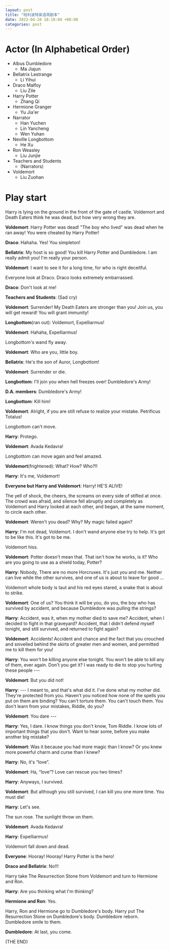 ```yaml
---
layout: post
title: "哈利波特英语周剧本"
date: 2023-04-28 18:18:04 +08:00
categories: post
---
```


# Actor (In Alphabetical Order)
- Albus Dumbledore
  - Ma Jiajun
- Bellatrix Lestrange
  - Li Yihui
- Draco Malfoy
  - Liu Zile
- Harry Potter
  - Zhang Qi
- Hermione Granger
  - Yu Jia'er
- Narrator
  - Han Yuchen
  - Lin Yancheng
  - Wen Yuhan
- Neville Longbottom
  - He Xu
- Ron Weasley
  - Liu Junjie
- Teachers and Students
  - (Narrators)
- Voldemort
  - Liu Zuohan

# Play start
Harry is lying on the ground in the front of the gate of castle. Voldemort and Death Eaters think he was dead, but how very wrong they are.

**Voldemort**: Harry Potter was dead! "The boy who lived" was dead when he ran away! You were cheated by Harry Potter!

**Draco**: Hahaha. Yes! You simpleton!

**Bellatrix**: My host is so good! You kill Harry Potter and Dumbledore. I am really admit you! I'm really your person.

**Voldemort**: I want to see it for a long time, for who is right deceitful.

Everyone look at Draco. Draco looks extremely embarrassed.

**Draco**: Don't look at me!

**Teachers and Students**: (Sad cry)

**Voldemort**: Surrender! My Death Eaters are stronger than you! Join us, you will get reward! You will grant immunity!

**Longbottom**(ran out): Voldemort, Expelliarmus!

**Voldemort**: Hahaha, Expelliarmus!

Longbottom's wand fly away.

**Voldemort**: Who are you, little boy.

**Bellatrix**: He's the son of Auror, Longbottom!

**Voldemort**: Surrender or die.

**Longbottom**: I'll join you when hell freezes over! Dumbledore's Army!

**D.A. members**: Dumbledore's Army!

**Longbottom**: Kill him!

**Voldemort**: Alright, if you are still refuse to realize your mistake. Petrificus Totalus!

Longbottom can't move.

**Harry**: Protego.

**Voldemort**: Avada Kedavra!

Longbottom can move again and feel amazed.

**Voldemort**(frightened): What? How? Who?!!

**Harry**: It's me, Voldemort!

**Everyone but Harry and Voldemort**: Harry! HE'S ALIVE!

The yell of shock, the cheers, the screams on every side of stifled at once. The crowd was afraid, and silence fell abruptly and completely as Voldemort and Harry looked at each other, and began, at the same moment, to circle each other.

**Voldemort**: Weren't you dead? Why? My magic failed again?

**Harry**: I'm not dead, Voldemort. I don't wand anyone else try to help. It's got to be like this. It's got to be me.

Voldemort hiss.

**Voldemort**: Potter doesn't mean that. That isn't how he works, is it? Who are you going to use as a shield today, Potter?

**Harry**: Nobody, There are no more Horcruxes. It's just you and me. Neither can live while the other survives, and one of us is about to leave for good ...

Voldemort whole body is taut and his red eyes stared, a snake that is about to strike.

**Voldemort**: One of us? You think it will be you, do you, the boy who has survived by accident, and because Dumbledore was pulling the strings?

**Harry**: Accident, was it, when my mother died to save me? Accident, when I decided to fight in that graveyard? Accident, that I didn't defend myself tonight, and still survived, and returned to fight again?

**Voldemort**: Accidents! Accident and chance and the fact that you crouched and snivelled behind the skirts of greater men and women, and permitted me to kill them for you!

**Harry**: You won't be killing anyone else tonight. You won't be able to kill any of them, ever again. Don't you get it? I was ready to die to stop you hurting these people ---

**Voldemort**: But you did not!

**Harry**: --- I meant to, and that's what did it. I've done what my mother did. They're protected from you. Haven't you noticed how none of the spells you put on them are binding? You can't torture them. You can't touch them. You don't learn from your mistakes, Riddle, do you?

**Voldemort**: You dare ---

**Harry**: Yes, I dare. I know things you don't know, Tom Riddle. I know lots of important things that you don't. Want to hear some, before you make another big mistake?

**Voldemort**: Was it because you had more magic than I know? Or you knew more powerful charm and curse than I knew?

**Harry**: No, it's “love”.

**Voldemort**: Ha, “love”? Love can rescue you two times?

**Harry**: Anyways, I survived.

**Voldemort**: But although you still survived, I can kill you one more time. You must die!

**Harry**: Let's see.

The sun rose. The sunlight throw on them.

**Voldemort**: Avada Kedavra!

**Harry**: Expelliarmus!

Voldemort fall down and dead.

**Everyone**: Hooray! Hooray! Harry Potter is the hero!

**Draco and Bellatrix**: No!!!

Harry take The Resurrection Stone from Voldemort and turn to Hermione and Ron.

**Harry**: Are you thinking what I'm thinking?

**Hermione and Ron**: Yes.

Harry, Ron and Hermione go to Dumbledore's body. Harry put The Resurrection Stone on Dumbledore's body. Dumbledore reborn. Dumbledore smile to them.

**Dumbledore**: At last, you come.

(THE END)
